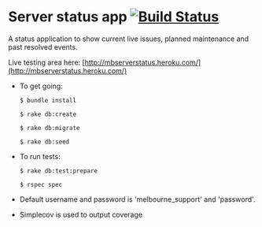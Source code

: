 # Server status app [![Build Status](https://secure.travis-ci.org/seanhandley/server_status.png)](http://travis-ci.org/seanhandley/server_status)

A status application to show current live issues, planned maintenance and past resolved events.

Live testing area here: [http://mbserverstatus.heroku.com/](http://mbserverstatus.heroku.com/)

* To get going:

    `$ bundle install`

    `$ rake db:create`

    `$ rake db:migrate`

    `$ rake db:seed`

* To run tests:

    `$ rake db:test:prepare`

    `$ rspec spec`

* Default username and password is 'melbourne_support' and 'password'.
* Simplecov is used to output coverage
